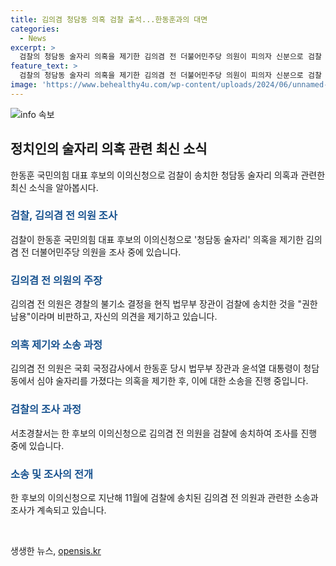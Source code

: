 ```yaml
---
title: 김의겸 청담동 의혹 검찰 출석...한동훈과의 대면
categories:
  - News
excerpt: >
  검찰의 청담동 술자리 의혹을 제기한 김의겸 전 더불어민주당 의원이 피의자 신분으로 검찰 조사를 받고 있다. 이는 한동훈 국민의힘 대표 후보의 이의신청으로 이뤄진 것으로, 국회 국정감사에서의 의혹을 둘러싼 논란과 관련이 있음. 김 의원은 검찰에 송치된 바가 있으며, 관련하여 경찰과의 공방 또한 이어지고 있음. 이에 대한 계속된 관심과 논란이 이어질 전망.
feature_text: >
  검찰의 청담동 술자리 의혹을 제기한 김의겸 전 더불어민주당 의원이 피의자 신분으로 검찰 조사를 받고 있다. 이는 한동훈 국민의힘 대표 후보의 이의신청으로 이뤄진 것으로, 국회 국정감사에서의 의혹을 둘러싼 논란과 관련이 있음. 김 의원은 검찰에 송치된 바가 있으며, 관련하여 경찰과의 공방 또한 이어지고 있음. 이에 대한 계속된 관심과 논란이 이어질 전망.
image: 'https://www.behealthy4u.com/wp-content/uploads/2024/06/unnamed-file.png'
---
```


<p><img src="https://www.behealthy4u.com/wp-content/uploads/2024/06/unnamed-file.png" alt="info 속보" /></p>

<h2 data-ke-size="size26">정치인의 술자리 의혹 관련 최신 소식</h2>

<p data-ke-size="size16">한동훈 국민의힘 대표 후보의 이의신청으로 검찰이 송치한 청담동 술자리 의혹과 관련한 최신 소식을 알아봅시다.</p>

<h3><b><span style="color: #1a5490;">검찰, 김의겸 전 의원 조사</span></b></h3>

<p data-ke-size="size16">검찰이 한동훈 국민의힘 대표 후보의 이의신청으로 '청담동 술자리' 의혹을 제기한 김의겸 전 더불어민주당 의원을 조사 중에 있습니다.</p>

<h3><b><span style="color: #1a5490;">김의겸 전 의원의 주장</span></b></h3>

<p data-ke-size="size16">김의겸 전 의원은 경찰의 불기소 결정을 현직 법무부 장관이 검찰에 송치한 것을 "권한남용"이라며 비판하고, 자신의 의견을 제기하고 있습니다.</p>

<h3><b><span style="color: #1a5490;">의혹 제기와 소송 과정</span></b></h3>

<p data-ke-size="size16">김의겸 전 의원은 국회 국정감사에서 한동훈 당시 법무부 장관과 윤석열 대통령이 청담동에서 심야 술자리를 가졌다는 의혹을 제기한 후, 이에 대한 소송을 진행 중입니다.</p>

<h3><b><span style="color: #1a5490;">검찰의 조사 과정</span></b></h3>

<p data-ke-size="size16">서초경찰서는 한 후보의 이의신청으로 김의겸 전 의원을 검찰에 송치하여 조사를 진행 중에 있습니다.</p>

<h3><b><span style="color: #1a5490;">소송 및 조사의 전개</span></b></h3>

<p data-ke-size="size16">한 후보의 이의신청으로 지난해 11월에 검찰에 송치된 김의겸 전 의원과 관련한 소송과 조사가 계속되고 있습니다.</p>

<p data-ke-size="size16">&nbsp;</p>
생생한 뉴스, <a href="https://opensis.kr" rel="dofollow">opensis.kr</a>


